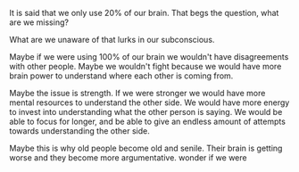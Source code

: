It is said that we only use 20% of our brain. That begs the question, what are we missing?

What are we unaware of that lurks in our subconscious.

Maybe if we were using 100% of our brain we wouldn't have disagreements with other people. Maybe we wouldn't fight because we would have more brain power to understand where each other is coming from.

Maybe the issue is strength. If we were stronger we would have more mental resources to understand the other side. We would have more energy to invest into understanding what the other person is saying. We would be able to focus for longer, and be able to give an endless amount of attempts towards understanding the other side.

Maybe this is why old people become old and senile. Their brain is getting worse and they become more argumentative. wonder if we were

